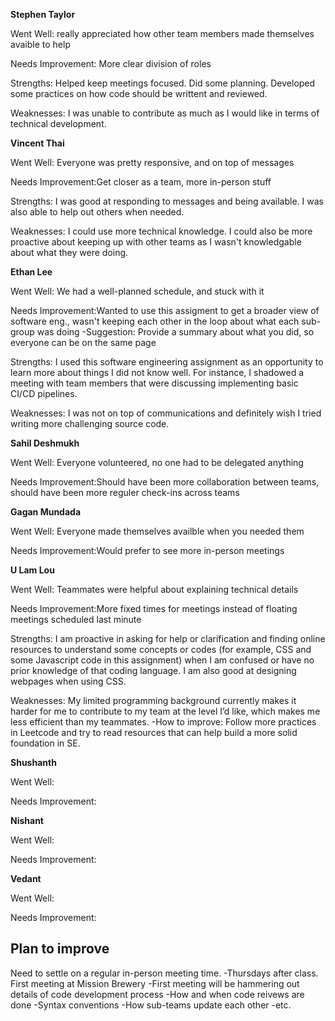 **Stephen Taylor**

Went Well: really appreciated how other team members made themselves avaible to help

Needs Improvement: More clear division of roles

Strengths: Helped keep meetings focused. Did some planning. Developed some practices on how code should be writtent and reviewed.

Weaknesses: I was unable to contribute as much as I would like in terms of technical development.

**Vincent Thai**

Went Well: Everyone was pretty responsive, and on top of messages

Needs Improvement:Get closer as a team, more in-person stuff

Strengths: I was good at responding to messages and being available. I was also able to help out others when needed.

Weaknesses: I could use more technical knowledge. I could also be more proactive about keeping up with other teams as I wasn't knowledgable about what they were doing.

**Ethan Lee**

Went Well: We had a well-planned schedule, and stuck with it

Needs Improvement:Wanted to use this assigment to get a broader view of software eng., wasn't keeping each other in the loop about what each sub-group was doing
-Suggestion: Provide a summary about what you did, so everyone can be on the same page

Strengths: I used this software engineering assignment as an opportunity to learn more about things I did not know well. For instance, I shadowed a meeting with team members that were discussing implementing basic CI/CD pipelines.

Weaknesses: I was not on top of communications and definitely wish I tried writing more challenging source code.

**Sahil Deshmukh**

Went Well: Everyone volunteered, no one had to be delegated anything

Needs Improvement:Should have been more collaboration between teams, should have been more reguler check-ins across teams

**Gagan Mundada**

Went Well: Everyone made themselves availble when you needed them

Needs Improvement:Would prefer to see more in-person meetings

**U Lam Lou**

Went Well: Teammates were helpful about explaining technical details

Needs Improvement:More fixed times for meetings instead of floating meetings scheduled last minute

Strengths: I am proactive in asking for help or clarification and finding online resources to understand some concepts or codes (for example, CSS and some Javascript code in this assignment) when I am confused or have no prior knowledge of that coding language. I am also good at designing webpages when using CSS.

Weaknesses: My limited programming background currently makes it harder for me to contribute to my team at the level I’d like, which makes me less efficient than my teammates.
-How to improve: Follow more practices in Leetcode and try to read resources that can help build a more solid foundation in SE.

**Shushanth**

Went Well:

Needs Improvement:

**Nishant**

Went Well:

Needs Improvement:

**Vedant**

Went Well:

Needs Improvement:

## Plan to improve

Need to settle on a regular in-person meeting time.
-Thursdays after class. First meeting at Mission Brewery
-First meeting will be hammering out details of code development process
-How and when code reivews are done
-Syntax conventions
-How sub-teams update each other
-etc.
